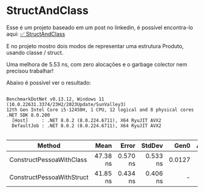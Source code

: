 ﻿
# StructAndClass

Esse é um projeto baseado em um post no linkedin, é possível encontra-lo aqui: [✅ StructAndClass]()

E no projeto mostro dois modos de representar uma estrutura Produto, usando classe / struct.

Uma melhora de 5.53 ns, com zero alocações e o garbage colector nem precisou trabalhar!

Abaixo é possível ver o resultado:
```

BenchmarkDotNet v0.13.12, Windows 11 (10.0.22631.3374/23H2/2023Update/SunValley3)
12th Gen Intel Core i5-12450H, 1 CPU, 12 logical and 8 physical cores
.NET SDK 8.0.200
  [Host]     : .NET 8.0.2 (8.0.224.6711), X64 RyuJIT AVX2
  DefaultJob : .NET 8.0.2 (8.0.224.6711), X64 RyuJIT AVX2


```
| Method                    | Mean     | Error    | StdDev   | Gen0   | Allocated |
|-------------------------- |---------:|---------:|---------:|-------:|----------:|
| ConstructPessoaWithClass  | 47.38 ns | 0.570 ns | 0.533 ns | 0.0127 |      80 B |
| ConstructPessoaWithStruct | 41.85 ns | 0.434 ns | 0.406 ns |      - |         - |
